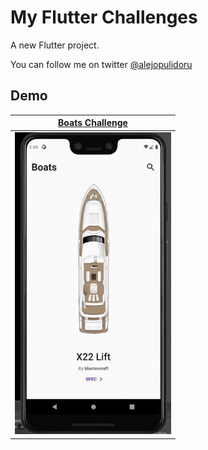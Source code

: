 # My Flutter Challenges

A new Flutter project.

You can follow me on twitter [@alejopulidoru](https://www.twitter.com/alejopulidoru)

## Demo

| [**Boats Challenge**](https://dribbble.com/shots/5600383-Boats-Made-in-Adobe-XD)                                     |
| -------------------------------------------------------------------------------------------------------------------- |
| <img src="https://raw.githubusercontent.com/alejopulidor/flutter_challenges/master/demo_gifs/boats.gif" width="250"> |

